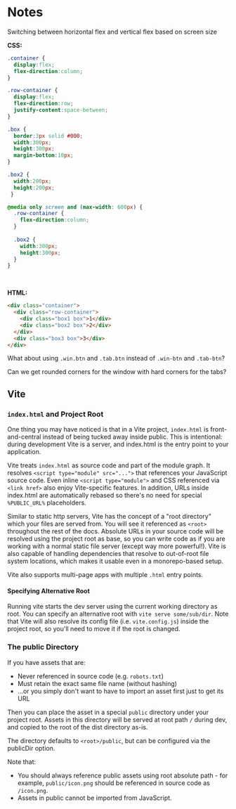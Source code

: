 # Notes

Switching between horizontal flex and vertical flex based on screen size
<br />

**CSS:**
```css
.container {
  display:flex;
  flex-direction:column;
}

.row-container {
  display:flex;
  flex-direction:row;
  justify-content:space-between;
}

.box {
  border:3px solid #000;
  width:300px;
  height:300px;
  margin-bottom:10px;
}

.box2 {
  width:200px;
  height:200px;
 }

@media only screen and (max-width: 600px) {
  .row-container {
    flex-direction:column;
  }
  
  .box2 {
    width:300px;
    height:300px;
  }
}
```

<br />

**HTML:**
```html
<div class="container">
  <div class="row-container">
    <div class="box1 box">1</div>
    <div class="box2 box">2</div>
  </div>
  <div class="box3 box">3</div>
</div>
```

What about using `.win.btn` and `.tab.btn` instead of `.win-btn` and `.tab-btn`? 

Can we get rounded corners for the window with hard corners for the tabs?

## Vite

### `index.html` and Project Root

One thing you may have noticed is that in a Vite project, `index.html` is front-and-central instead of being tucked away inside public. This is intentional: during development Vite is a server, and index.html is the entry point to your application.

Vite treats `index.html` as source code and part of the module graph. It resolves `<script type="module" src="...">` that references your JavaScript source code. Even inline `<script type="module">` and CSS referenced via `<link href>` also enjoy Vite-specific features. In addition, URLs inside index.html are automatically rebased so there's no need for special `%PUBLIC_URL%` placeholders.

Similar to static http servers, Vite has the concept of a "root directory" which your files are served from. You will see it referenced as `<root>` throughout the rest of the docs. Absolute URLs in your source code will be resolved using the project root as base, so you can write code as if you are working with a normal static file server (except way more powerful!). Vite is also capable of handling dependencies that resolve to out-of-root file system locations, which makes it usable even in a monorepo-based setup.

Vite also supports multi-page apps with multiple `.html` entry points.

#### Specifying Alternative Root

Running vite starts the dev server using the current working directory as root. You can specify an alternative root with `vite serve some/sub/dir`. Note that Vite will also resolve its config file (i.e. `vite.config.js`) inside the project root, so you'll need to move it if the root is changed.

### The public Directory

If you have assets that are:

- Never referenced in source code (e.g. `robots.txt`)
- Must retain the exact same file name (without hashing)
- ...or you simply don't want to have to import an asset first just to get its URL

Then you can place the asset in a special `public` directory under your project root. Assets in this directory will be served at root path `/` during dev, and copied to the root of the dist directory as-is.

The directory defaults to `<root>/public`, but can be configured via the publicDir option.

Note that:

- You should always reference public assets using root absolute path - for example, `public/icon.png` should be referenced in source code as `/icon.png`.
- Assets in public cannot be imported from JavaScript.